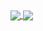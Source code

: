 <a href="#">
  <img align="center" src="https://github-readme-stats.vercel.app/api/?username=maximgadelev&show_icons=true&title_color=fff&icon_color=79ff97&text_color=9f9f9f&bg_color=151515" />
  <img align="center" src="https://github-readme-stats.vercel.app/api/top-langs/?username=maximgadelev&show_icons=true&title_color=fff&icon_color=79ff97&text_color=9f9f9f&bg_color=151515" />
</a>
<a href="#">
</a>
